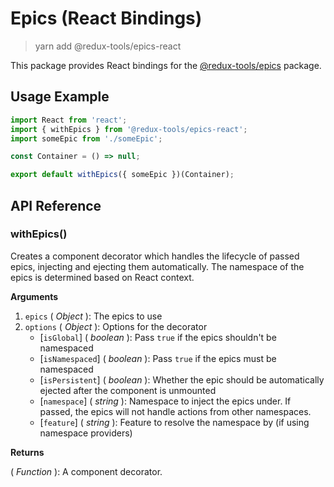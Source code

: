 # Epics (React Bindings)

> yarn add @redux-tools/epics-react

This package provides React bindings for the [@redux-tools/epics](/packages/epics) package.

## Usage Example

```js
import React from 'react';
import { withEpics } from '@redux-tools/epics-react';
import someEpic from './someEpic';

const Container = () => null;

export default withEpics({ someEpic })(Container);
```

## API Reference

### withEpics()

Creates a component decorator which handles the lifecycle of passed epics, injecting and ejecting them automatically. The namespace of the epics is determined based on React context.

**Arguments**

1. `epics` ( _Object_ ): The epics to use
2. `options` ( _Object_ ): Options for the decorator
   - [`isGlobal`] \( _boolean_ ): Pass `true` if the epics shouldn't be namespaced
   - [`isNamespaced`] \( _boolean_ ): Pass `true` if the epics must be namespaced
   - [`isPersistent`] \( _boolean_ ): Whether the epic should be automatically ejected after the component is unmounted
   - [`namespace`] \( _string_ ): Namespace to inject the epics under. If passed, the epics
     will not handle actions from other namespaces.
   - [`feature`] \( _string_ ): Feature to resolve the namespace by (if using namespace providers)

**Returns**

( _Function_ ): A component decorator.
